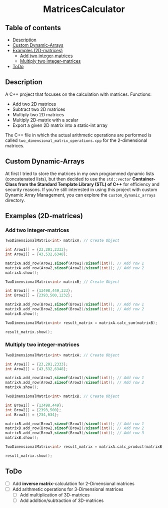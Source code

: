 <h1 align="center">MatricesCalculator</h1>


<h2>Table of contents</h2>

- [Description](#description)
- [Custom Dynamic-Arrays](#custom-dynamic-arrays)
- [Examples (2D-matrices)](#examples-2d-matrices)
  - [Add two integer-matrices](#add-two-integer-matrices)
  - [Multiply two integer-matrices](#multiply-two-integer-matrices)
- [ToDo](#todo)


## Description

A C++ project that focuses on the calculation with matrices. Functions:

- Add two 2D matrices
- Subtract two 2D matrices
- Multiply two 2D matrices
- Multiply 2D-matrix with a scalar
- Export a given 2D matrix into a static-int array


The C++ file in which the actual arithmetic operations are performed is called `two_dimensional_matrix_operations.cpp` for the 2-dimensional matrices.

## Custom Dynamic-Arrays

At first I tried to store the matrices in my own programmed dynamic lists (concatenated lists), but then decided to use the `std::vector` **Container-Class from the Standard Template Library (STL) of C++** for efficiency and security reasons.
If you're still interested in using this project with custom Dynamic Array Management, you can explore the `custom_dynamic_arrays` directory.


## Examples (2D-matrices)


### Add two integer-matrices

```CPP
TwoDimensionalMatrix<int> matrixA; // Create Object

int Arow1[] = {23,201,2333};
int Arow2[] = {43,532,6348};

matrixA.add_row(Arow1,sizeof(Arow1)/sizeof(int)); // Add row 1
matrixA.add_row(Arow2,sizeof(Arow2)/sizeof(int)); // Add row 2
matrixA.show();

TwoDimensionalMatrix<int> matrixB; // Create Object

int Brow1[] = {13498,449,333};
int Brow2[] = {2393,500,1232};

matrixB.add_row(Brow1,sizeof(Brow1)/sizeof(int)); // Add row 1
matrixB.add_row(Brow2,sizeof(Brow2)/sizeof(int)); // Add row 2
matrixB.show();

TwoDimensionalMatrix<int> result_matrix = matrixA.calc_sum(matrixB);

result_matrix.show();
```

### Multiply two integer-matrices

```CPP
TwoDimensionalMatrix<int> matrixA; // Create Object

int Arow1[] = {23,201,2333}; 
int Arow2[] = {43,532,6348};

matrixA.add_row(Arow1,sizeof(Arow1)/sizeof(int)); // Add row 1
matrixA.add_row(Arow2,sizeof(Arow2)/sizeof(int)); // Add row 2
matrixA.show();

TwoDimensionalMatrix<int> matrixB; // Create Object

int Brow1[] = {13498,449};
int Brow2[] = {2393,500};
int Brow3[] = {234,634};

matrixB.add_row(Brow1,sizeof(Brow1)/sizeof(int)); // Add row 1
matrixB.add_row(Brow2,sizeof(Brow2)/sizeof(int)); // Add row 2
matrixB.add_row(Brow3,sizeof(Brow3)/sizeof(int)); // Add row 3
matrixB.show();

TwoDimensionalMatrix<int> result_matrix = matrixA.calc_product(matrixB);

result_matrix.show();
```


## ToDo

- [ ] Add **inverse matrix**-calculation for 2-Dimensional matrices
- [ ] Add arithmetic operations for 3-Dimensional matrices
  - [ ] Add multiplication of 3D-matrices
  - [ ] Add addition/subtraction of 3D-matrices